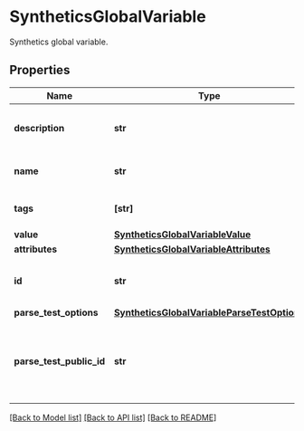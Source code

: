 # SyntheticsGlobalVariable

Synthetics global variable.

## Properties
Name | Type | Description | Notes
------------ | ------------- | ------------- | -------------
**description** | **str** | Description of the global variable. | 
**name** | **str** | Name of the global variable. | 
**tags** | **[str]** | Tags of the global variable. | 
**value** | [**SyntheticsGlobalVariableValue**](SyntheticsGlobalVariableValue.md) |  | 
**attributes** | [**SyntheticsGlobalVariableAttributes**](SyntheticsGlobalVariableAttributes.md) |  | [optional] 
**id** | **str** | Unique identifier of the global variable. | [optional] [readonly] 
**parse_test_options** | [**SyntheticsGlobalVariableParseTestOptions**](SyntheticsGlobalVariableParseTestOptions.md) |  | [optional] 
**parse_test_public_id** | **str** | A Synthetic test ID to use as a test to generate the variable value. | [optional] 

[[Back to Model list]](README.md#documentation-for-models) [[Back to API list]](README.md#documentation-for-api-endpoints) [[Back to README]](README.md)


